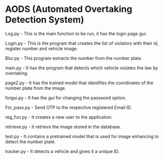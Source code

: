 # AODS (Automated Overtaking Detection System)
Log.py      - This is the main function to be run, it has the login page gui.

Login.py    - This is the program that creates the list of violators with their id, register number and vehicle image.

Blur.py     - This program extracts the number from the number plate.

main.py     - It has the program that detects which vehicle violates the law by overtaking.

page2.py    - It has the trained model that identifies the coordinates of the number plate from the image.

forgui.py   - It has the gui for changing the password option.

For_pass.py - Send OTP to the respective registered Email ID.

reg_fun.py  - It creates a new user to the application.

retrieve.py - It retrievs the image stored in the database.

test.py     - It contains a pretrained model that is used for image enhancing to detect the number plate.

tracker.py - It detects a vehicle and gives it a unique ID.
